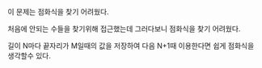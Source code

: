 이 문제는 점화식을 찾기 어려웠다.

처음에 안되는 수들을 찾기위해 접근했는데 그러다보니 점화식을 찾기 어려웠다.

길이 N마다 끝자리가 M일때의 값을 저장하여 다음 N+1때 이용한다면 쉽게 점화식을 생각할수 있다.
